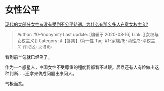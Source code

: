# 女性公平
[现代的大部分女性有没有受到不公平待遇，为什么有那么多人在意女权主义?](https://www.zhihu.com/question/64427330/answer/504654772)

> Author: #0-Anonymity
> Last update: [编辑于 2020-08-16]
> Link: [[女权与女权主义]]
> Category: #【答集】/第一性
> Tag: #1-家族/1E-两性/2-平权主义
> 评论区:
> 泛讨论:

看到前半句就已经笑了。

作为一个惑星人，中国女性不受尊重的程度我都看不过眼。居然还有人有脸做出这种判断……还拿来做成问题出来问人。

气极而笑。
